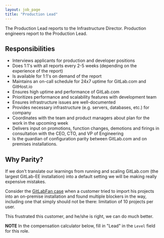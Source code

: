 ```yaml
---
layout: job_page
title: "Production Lead"
---
```


The Production Lead reports to the Infrastructure Director. Production engineers
report to the Production Lead.

## Responsibilities

* Interviews applicants for production and developer positions
* Does 1:1's with all reports every 2-5 weeks (depending on the experience of the report)
* Is available for 1:1's on demand of the report
* Maintains an on-call schedule for 24x7 uptime for GitLab.com and GitHost.io
* Ensures high uptime and performance of GitLab.com
* Prioritizes performance and scalability features with development team
* Ensures infrastructure issues are well-documented
* Provides necessary infrastructure (e.g. servers, databases, etc.) for company
* Coordinates with the team and product managers about plan for the work in the upcoming week
* Delivers input on promotions, function changes, demotions and firings in consultation with the CEO, CTO, and VP of Engineering
* Is the guardian of configuration parity between GitLab.com and on premises installations.

## Why Parity?

If we don't translate our learnings from running and scaling GitLab.com (the
largest GitLab-EE installation) into a default setting we will be making really
expensive mistakes.

Consider the [GitLabFan
case](https://gitlabfan.com/onboarding-story-importing-projects-from-gitlab-com-to-self-hosted-gitlab-9ded5eb80f2f#.yy6bs3fs0)
when a customer tried to import his projects into an on-premise installation
and found multiple blockers in the way, including one that simply should not be
there: limitation of 10 projects per user.

This frustrated this customer, and he/she is right, we can do much better.

**NOTE** In the compensation calculator below, fill in "Lead" in the `Level` field for this role.
